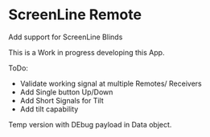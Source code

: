 # ScreenLine Remote

Add support for ScreenLine Blinds


This is a Work in progress developing this App.

ToDo:
* Validate working signal at multiple Remotes/ Receivers
* Add Single button Up/Down
* Add Short Signals for Tilt
* Add tilt capability


Temp version with DEbug payload in Data object.

